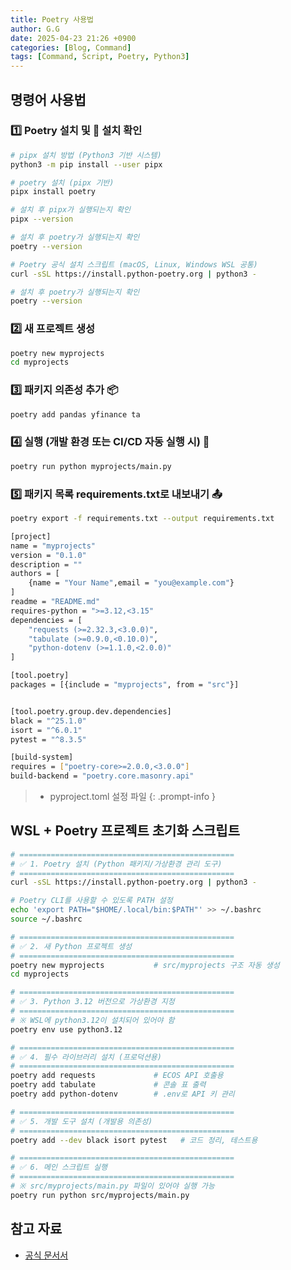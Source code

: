 ```yaml
---
title: Poetry 사용법
author: G.G
date: 2025-04-23 21:26 +0900
categories: [Blog, Command]
tags: [Command, Script, Poetry, Python3]
---
```


## 명령어 사용법

### 1️⃣ Poetry 설치 및 📌 설치 확인

```bash
# pipx 설치 방법 (Python3 기반 시스템)
python3 -m pip install --user pipx

# poetry 설치 (pipx 기반)
pipx install poetry

# 설치 후 pipx가 실행되는지 확인
pipx --version

# 설치 후 poetry가 실행되는지 확인
poetry --version
```

```bash
# Poetry 공식 설치 스크립트 (macOS, Linux, Windows WSL 공통)
curl -sSL https://install.python-poetry.org | python3 -

# 설치 후 poetry가 실행되는지 확인
poetry --version
```

### 2️⃣ 새 프로젝트 생성

```bash
poetry new myprojects
cd myprojects
```

### 3️⃣ 패키지 의존성 추가 📦

```bash
poetry add pandas yfinance ta
```

### 4️⃣ 실행 (개발 환경 또는 CI/CD 자동 실행 시) 🧪

```bash
poetry run python myprojects/main.py
```

### 5️⃣ 패키지 목록 requirements.txt로 내보내기 📤

```bash
poetry export -f requirements.txt --output requirements.txt
```

```bash
[project]
name = "myprojects"
version = "0.1.0"
description = ""
authors = [
    {name = "Your Name",email = "you@example.com"}
]
readme = "README.md"
requires-python = ">=3.12,<3.15"
dependencies = [
    "requests (>=2.32.3,<3.0.0)",
    "tabulate (>=0.9.0,<0.10.0)",
    "python-dotenv (>=1.1.0,<2.0.0)"
]

[tool.poetry]
packages = [{include = "myprojects", from = "src"}]


[tool.poetry.group.dev.dependencies]
black = "^25.1.0"
isort = "^6.0.1"
pytest = "^8.3.5"

[build-system]
requires = ["poetry-core>=2.0.0,<3.0.0"]
build-backend = "poetry.core.masonry.api"
```

> - pyproject.toml 설정 파일
{: .prompt-info }


## WSL + Poetry 프로젝트 초기화 스크립트

```bash
# ================================================
# ✅ 1. Poetry 설치 (Python 패키지/가상환경 관리 도구)
# ================================================
curl -sSL https://install.python-poetry.org | python3 -

# Poetry CLI를 사용할 수 있도록 PATH 설정
echo 'export PATH="$HOME/.local/bin:$PATH"' >> ~/.bashrc
source ~/.bashrc

# ================================================
# ✅ 2. 새 Python 프로젝트 생성
# ================================================
poetry new myprojects           # src/myprojects 구조 자동 생성
cd myprojects

# ================================================
# ✅ 3. Python 3.12 버전으로 가상환경 지정
# ================================================
# ※ WSL에 python3.12이 설치되어 있어야 함
poetry env use python3.12

# ================================================
# ✅ 4. 필수 라이브러리 설치 (프로덕션용)
# ================================================
poetry add requests             # ECOS API 호출용
poetry add tabulate             # 콘솔 표 출력
poetry add python-dotenv        # .env로 API 키 관리

# ================================================
# ✅ 5. 개발 도구 설치 (개발용 의존성)
# ================================================
poetry add --dev black isort pytest   # 코드 정리, 테스트용

# ================================================
# ✅ 6. 메인 스크립트 실행
# ================================================
# ※ src/myprojects/main.py 파일이 있어야 실행 가능
poetry run python src/myprojects/main.py
```

## 참고 자료
- [공식 문서서](https://python-poetry.org/docs/#installing-with-the-official-installer)